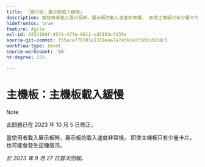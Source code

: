 ```yaml
---
title: 「展示板：展示板載入緩慢」
description: 當使用者載入展示板時，展示板的載入速度非常慢。 即使主機板只有少量卡片，也可能會發生這種情況。
hidefromtoc: true
feature: Agile
exl-id: 4253189f-4554-47fe-9812-cd3103cf235e
source-git-commit: f55aca778701e1319eaa7a7eb6ce8f3d0cd2b8c5
workflow-type: tm+mt
source-wordcount: '66'
ht-degree: 15%

---
```


# 主機板：主機板載入緩慢

>[!NOTE]
>
>此問題已在 2023 年 10 月 5 日修正。

當使用者載入展示板時，展示板的載入速度非常慢。 即使主機板只有少量卡片，也可能會發生這種情況。

_於 2023 年 9 月 27 日首次回報。_
